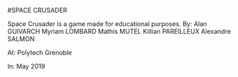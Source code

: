 #SPACE CRUSADER

Space Crusader is a game made for educational purposes.
By:
Alan GUIVARCH
Myriam LOMBARD
Mathis MUTEL
Killian PAREILLEUX
Alexandre SALMON

At:
Polytech Grenoble

In:
May 2019
